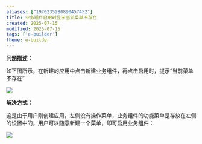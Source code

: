 ```yaml
---
aliases: ["1970235280890457452"]
title: 业务组件启用时显示当前菜单不存在
created: 2025-07-15
modified: 2025-07-15
tags: ['e-builder']
theme: e-builder
---
```


**问题描述：**

如下图所示，在新建的应用中点击新建业务组件，再点击启用时，提示“当前菜单不存在”

![](1120415095c8048dbb3ea4ec4eed77f2.jpg)

**解决方式：**

这是由于用户刚创建应用，左侧没有操作菜单，业务组件的功能菜单是存放在左侧的设置中的，用户可以随意新建一个菜单，即可启用业务组件：

![](96d2d0cdf330b6b533db7c5e75f4aad0.jpg)